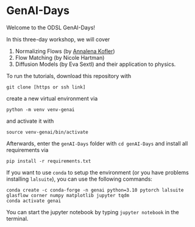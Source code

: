 # GenAI-Days

Welcome to the ODSL GenAI-Days!

In this three-day workshop, we will cover
1. Normalizing Flows (by [Annalena Kofler](https://www.annalenakofler.com))
2. Flow Matching (by Nicole Hartman)
3. Diffusion Models (by Eva Sextl)
and their application to physics.

To run the tutorials, download this repository with 
```
git clone [https or ssh link]
```
create a new virtual environment via
```
python -m venv venv-genai
```
and activate it with
```
source venv-genai/bin/activate
```

Afterwards, enter the `genAI-Days` folder with `cd genAI-Days` and install all requirements via
```
pip install -r requirements.txt
```

If you want to use `conda` to setup the environment (or you have problems installing `lalsuite`), you can use the following commands:
```
conda create -c conda-forge -n genai python=3.10 pytorch lalsuite glasflow corner numpy matplotlib jupyter tqdm
conda activate genai
```

You can start the jupyter notebook by typing `jupyter notebook` in the terminal. 